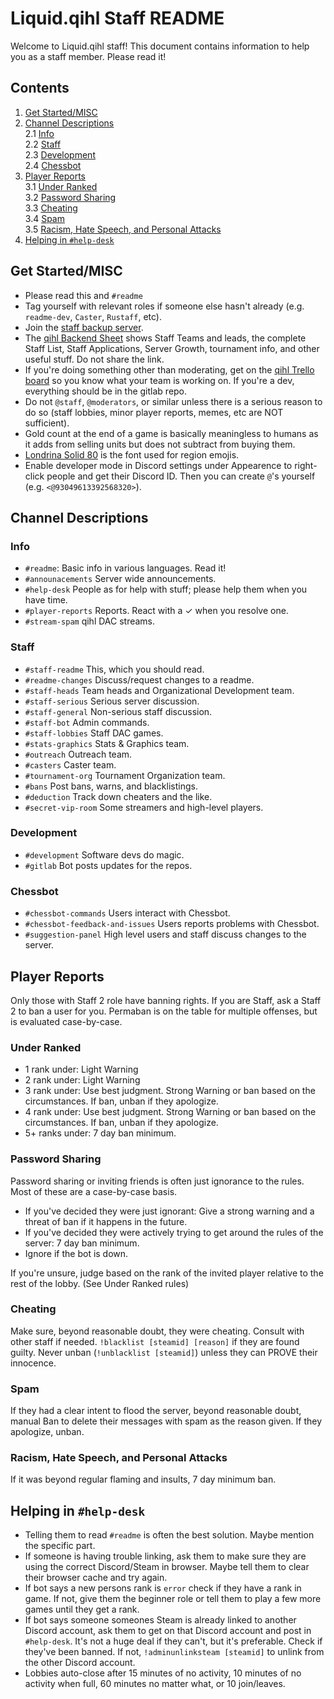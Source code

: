 # Liquid.qihl Staff README

Welcome to Liquid.qihl staff! This document contains information to help you as a staff member. Please read it!

## Contents

1. [Get Started/MISC](#get-started/misc)  
2. [Channel Descriptions](#channel-descriptions)  
	2.1 [Info](#info)  
	2.2 [Staff](#staff)  
	2.3 [Development](#development)  
	2.4 [Chessbot](#chessbot)  
3. [Player Reports](#player-reports)  
	3.1 [Under Ranked](#under-ranked)  
	3.2 [Password Sharing](#password-sharing)  
	3.3 [Cheating](#cheating)  
	3.4 [Spam](#spam)  
	3.5 [Racism, Hate Speech, and Personal Attacks](#racism-hate-speech-and-personal-attacks)  
4. [Helping in `#help-desk`](#helping-in-help-desk)  

## Get Started/MISC

- Please read this and `#readme`
- Tag yourself with relevant roles if someone else hasn't already (e.g. `readme-dev`, `Caster`, `Rustaff`, etc). 
- Join the <a href="https://discord.gg/Jtkdcc" target="_blank">staff backup server</a>. 
- The <a href="https://docs.google.com/spreadsheets/d/1GlVQ0fVPDKt0qnJJ4chqGBrrsmhkkZ1YqUxleVcYusg/edit?usp=sharing" target="_blank">qihl Backend Sheet</a> shows Staff Teams and leads, the complete Staff List, Staff Applications, Server Growth, tournament info, and other useful stuff. Do not share the link. 
- If you're doing something other than moderating, get on the <a href="https://trello.com/invite/qihl1/0170a55acbb1a742c185aae0010783ae" target="_blank">qihl Trello board</a> so you know what your team is working on. If you're a dev, everything should be in the gitlab repo.  
- Do not `@staff`, `@moderators`, or similar unless there is a serious reason to do so (staff lobbies, minor player reports, memes, etc are NOT sufficient). 
- Gold count at the end of a game is basically meaningless to humans as it adds from selling units but does not subtract from buying them. 
- <a href="https://favicon.io/favicon-generator/?t=NAW&ff=Londrina+Solid&fs=80&fc=%23FFFFFF&b=rounded&bc=%23209CEE" target="_blank">Londrina Solid 80</a> is the font used for region emojis. 
- Enable developer mode in Discord settings under Appearence to right-click people and get their Discord ID. Then you can create `@`'s yourself (e.g. `<@93049613392568320>`). 

## Channel Descriptions

### Info

- `#readme`: Basic info in various languages. Read it!
- `#announacements` Server wide announcements. 
- `#help-desk` People as for help with stuff; please help them when you have time. 
- `#player-reports` Reports. React with a ✓ when you resolve one.
- `#stream-spam` qihl DAC streams.

### Staff

- `#staff-readme` This, which you should read.
- `#readme-changes` Discuss/request changes to a readme. 
- `#staff-heads` Team heads and Organizational Development team.  
- `#staff-serious` Serious server discussion. 
- `#staff-general` Non-serious staff discussion. 
- `#staff-bot` Admin commands. 
- `#staff-lobbies` Staff DAC games. 
- `#stats-graphics` Stats & Graphics team.
- `#outreach` Outreach team. 
- `#casters` Caster team. 
- `#tournament-org` Tournament Organization team. 
- `#bans` Post bans, warns, and blacklistings. 
- `#deduction` Track down cheaters and the like. 
- `#secret-vip-room` Some streamers and high-level players. 

### Development

- `#development` Software devs do magic. 
- `#gitlab` Bot posts updates for the repos. 

### Chessbot

- `#chessbot-commands` Users interact with Chessbot.
- `#chessbot-feedback-and-issues` Users reports problems with Chessbot. 
- `#suggestion-panel` High level users and staff discuss changes to the server. 

## Player Reports

Only those with Staff 2 role have banning rights. If you are Staff, ask a Staff 2 to ban a user for you. Permaban is on the table for multiple offenses, but is evaluated case-by-case. 

### Under Ranked

- 1 rank under: Light Warning
- 2 rank under: Light Warning
- 3 rank under: Use best judgment. Strong Warning or ban based on the circumstances. If ban, unban if they apologize.
- 4 rank under: Use best judgment. Strong Warning or ban based on the circumstances. If ban, unban if they apologize.
- 5+ ranks under: 7 day ban minimum.

### Password Sharing

Password sharing or inviting friends is often just ignorance to the rules. Most of these are a case-by-case basis.
- If you've decided they were just ignorant: Give a strong warning and a threat of ban if it happens in the future.
- If you've decided they were actively trying to get around the rules of the server: 7 day ban minimum.
- Ignore if the bot is down.

If you're unsure, judge based on the rank of the invited player relative to the rest of the lobby. (See Under Ranked rules)

### Cheating

Make sure, beyond reasonable doubt, they were cheating. Consult with other staff if needed. `!blacklist [steamid] [reason]` if they are found guilty. Never unban (`!unblacklist [steamid]`) unless they can PROVE their innocence.

### Spam

If they had a clear intent to flood the server, beyond reasonable doubt, manual Ban to delete their messages with spam as the reason given. If they apologize, unban.

### Racism, Hate Speech, and Personal Attacks

If it was beyond regular flaming and insults, 7 day minimum ban.

## Helping in `#help-desk`

- Telling them to read `#readme` is often the best solution. Maybe mention the specific part. 
- If someone is having trouble linking, ask them to make sure they are using the correct Discord/Steam in browser. Maybe tell them to clear their browser cache and try again. 
- If bot says a new persons rank is `error` check if they have a rank in game. If not, give them the beginner role or tell them to play a few more games until they get a rank. 
- If bot says someone someones Steam is already linked to another Discord account, ask them to get on that Discord account and post in `#help-desk`. It's not a huge deal if they can't, but it's preferable. Check if they've been banned. If not, `!adminunlinksteam [steamid]` to unlink from the other Discord account. 
- Lobbies auto-close after 15 minutes of no activity, 10 minutes of no activity when full, 60 minutes no matter what, or 10 join/leaves. 
